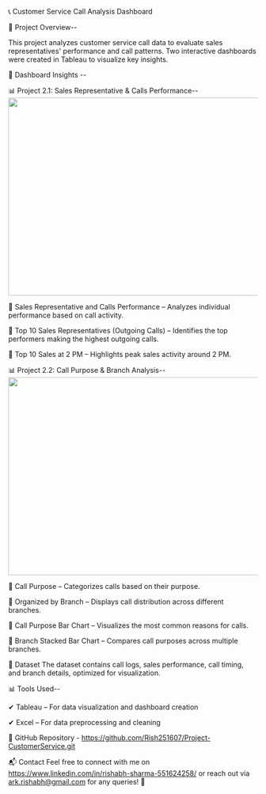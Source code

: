 📞 Customer Service Call Analysis Dashboard

📌 Project Overview--

This project analyzes customer service call data to evaluate sales representatives' performance and call patterns. Two interactive dashboards were created in Tableau to visualize key insights.

🚀 Dashboard Insights -- 

📊 Project 2.1: Sales Representative & Calls Performance-- <img src="https://github.com/user-attachments/assets/6af9c822-047b-4de9-908b-e0d71e9c2132" width="600" height="400">

🔹 Sales Representative and Calls Performance – Analyzes individual performance based on call activity.

🔹 Top 10 Sales Representatives (Outgoing Calls) – Identifies the top performers making the highest outgoing calls.

🔹 Top 10 Sales at 2 PM – Highlights peak sales activity around 2 PM.


📊 Project 2.2: Call Purpose & Branch Analysis-- <img src="https://github.com/user-attachments/assets/64b11407-1075-4daa-b1cc-858dc8cc85db" width="600" height="400">

🔹 Call Purpose – Categorizes calls based on their purpose.

🔹 Organized by Branch – Displays call distribution across different branches.

🔹 Call Purpose Bar Chart – Visualizes the most common reasons for calls.

🔹 Branch Stacked Bar Chart – Compares call purposes across multiple branches.


📂 Dataset
The dataset contains call logs, sales performance, call timing, and branch details, optimized for visualization.


📊 Tools Used--

✔ Tableau – For data visualization and dashboard creation

✔ Excel – For data preprocessing and cleaning

🔗 GitHub Repository - https://github.com/Rish251607/Project-CustomerService.git

📬 Contact
Feel free to connect with me on https://www.linkedin.com/in/rishabh-sharma-551624258/ or reach out via ark.rishabh@gmail.com for any queries! 🚀
